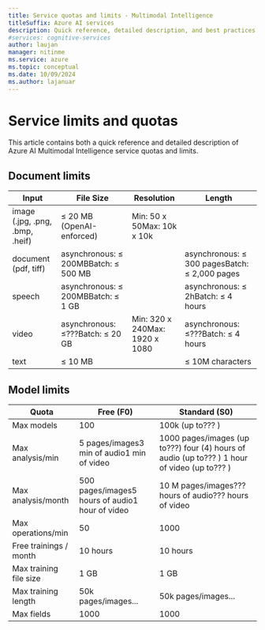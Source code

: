 ```yaml
---
title: Service quotas and limits - Multimodal Intelligence
titleSuffix: Azure AI services
description: Quick reference, detailed description, and best practices for working within Azure AI Multimodal Intelligence service Quotas and Limits
#services: cognitive-services
author: laujan
manager: nitinme
ms.service: azure
ms.topic: conceptual
ms.date: 10/09/2024
ms.author: lajanuar
---
```



# Service limits and quotas

This article contains both a quick reference and detailed description of Azure AI Multimodal Intelligence service quotas and limits.

## Document limits

| Input | File Size | Resolution | Length |
| --- | --- | --- | --- |
| image (.jpg, .png, .bmp, .heif) | ≤ 20 MB (OpenAI-enforced) | Min: 50 x 50Max: 10k x 10k |  |
| document (pdf, tiff) | asynchronous: ≤ 200MBBatch: ≤ 500 MB |  | asynchronous: ≤ 300 pagesBatch: ≤ 2,000 pages |
| speech | asynchronous: ≤ 200MBBatch: ≤ 1 GB |  | asynchronous: ≤ 2hBatch: ≤ 4 hours |
| video | asynchronous: ≤???Batch: ≤ 20 GB | Min: 320 x 240Max: 1920 x 1080 | asynchronous: ≤???Batch: ≤ 4 hours |
| text | ≤ 10 MB |  | ≤ 10M characters |


## Model limits

| Quota | Free (F0) | Standard (S0) |
| --- | --- | --- |
| Max models | 100 | 100k (up to??? ) |
| Max analysis/min | 5 pages/images3 min of audio1 min of video | 1000 pages/images (up to???) four (4) hours of audio (up to??? ) 1 hour of video (up to??? ) |
| Max analysis/month | 500 pages/images5 hours of audio1 hour of video | 10 M pages/images??? hours of audio??? hours of video |
| Max operations/min | 50 | 1000 |
| Free trainings / month | 10 hours | 10 hours |
| Max training file size | 1 GB | 1 GB |
| Max training length | 50k pages/images... | 50k pages/images... |
| Max fields | 1000 | 1000 |

